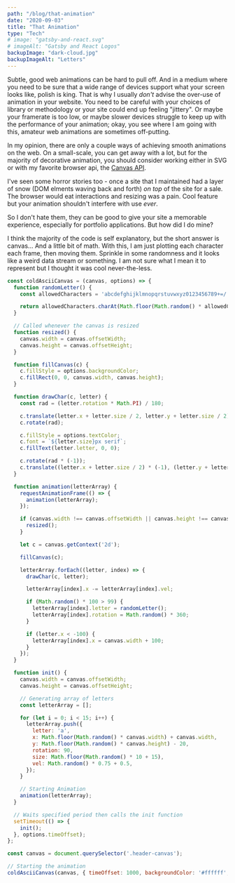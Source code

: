 ```yaml
---
path: "/blog/that-animation"
date: "2020-09-03"
title: "That Animation"
type: "Tech"
# image: "gatsby-and-react.svg"
# imageAlt: "Gatsby and React Logos"
backupImage: "dark-cloud.jpg"
backupImageAlt: "Letters"
---
```

Subtle, good web animations can be hard to pull off. And in a medium where you need to be sure that a wide range of devices support what your screen looks like, polish is king. That is why I usually _don't_ advise the over-use of animation in your website. You need to be careful with your choices of library or methodology or your site could end up feeling "jittery". Or maybe your framerate is too low, or maybe slower devices struggle to keep up with the performance of your animation; okay, you see where I am going with this, amateur web animations are sometimes off-putting.

In my opinion, there are only a couple ways of achieving smooth animations on the web. On a small-scale, you can get away with a lot, but for the majority of decorative animation, you should consider working either in SVG or with my favorite browser api, the [Canvas API](https://developer.mozilla.org/en-US/docs/Web/API/Canvas_API).

I've seen some horror stories too - once a site that I maintained had a layer of snow (DOM elments waving back and forth) _on top_ of the site for a sale. The browser would eat interactions and resizing was a pain. Cool feature but your animation shouldn't interfere with use _ever_.

So I don't hate them, they can be good to give your site a memorable experience, especially for portfolio applications. But how did I do mine?

I think the majority of the code is self explanatory, but the short answer is canvas... And a little bit of math. With this, I am just plotting each character each frame, then moving them. Sprinkle in some randomness and it looks like a weird data stream or something. I am not sure what I mean it to represent but I thought it was cool never-the-less.

```js
const coldAsciiCanvas = (canvas, options) => {
  function randomLetter() {
    const allowedCharacters = 'abcdefghijklmnopqrstuvwxyz0123456789+=/!?@#$%&;:';

    return allowedCharacters.charAt(Math.floor(Math.random() * allowedCharacters.length));
  }

  // Called whenever the canvas is resized
  function resized() {
    canvas.width = canvas.offsetWidth;
    canvas.height = canvas.offsetHeight;
  }

  function fillCanvas(c) {
    c.fillStyle = options.backgroundColor;
    c.fillRect(0, 0, canvas.width, canvas.height);
  }

  function drawChar(c, letter) {
    const rad = (letter.rotation * Math.PI) / 180;

    c.translate(letter.x + letter.size / 2, letter.y + letter.size / 2);
    c.rotate(rad);

    c.fillStyle = options.textColor;
    c.font = `${letter.size}px serif`;
    c.fillText(letter.letter, 0, 0);

    c.rotate(rad * (-1));
    c.translate((letter.x + letter.size / 2) * (-1), (letter.y + letter.size / 2) * (-1));
  }

  function animation(letterArray) {
    requestAnimationFrame(() => {
      animation(letterArray);
    });

    if (canvas.width !== canvas.offsetWidth || canvas.height !== canvas.offsetHeight) {
      resized();
    }

    let c = canvas.getContext('2d');

    fillCanvas(c);

    letterArray.forEach((letter, index) => {
      drawChar(c, letter);

      letterArray[index].x -= letterArray[index].vel;

      if (Math.random() * 100 > 99) {
        letterArray[index].letter = randomLetter();
        letterArray[index].rotation = Math.random() * 360;
      }

      if (letter.x < -100) {
        letterArray[index].x = canvas.width + 100;
      }
    });
  }

  function init() {
    canvas.width = canvas.offsetWidth;
    canvas.height = canvas.offsetHeight;

    // Generating array of letters
    const letterArray = [];

    for (let i = 0; i < 15; i++) {
      letterArray.push({
        letter: 'a',
        x: Math.floor(Math.random() * canvas.width) + canvas.width,
        y: Math.floor(Math.random() * canvas.height) - 20,
        rotation: 90,
        size: Math.floor(Math.random() * 10 + 15),
        vel: Math.random() * 0.75 + 0.5,
      });
    }

    // Starting Animation
    animation(letterArray);
  }

  // Waits specified period then calls the init function
  setTimeout(() => {
    init();
  }, options.timeOffset);
};

const canvas = document.querySelector('.header-canvas');

// Starting the animation
coldAsciiCanvas(canvas, { timeOffset: 1000, backgroundColor: '#ffffff', textColor: '#333333' });

```
